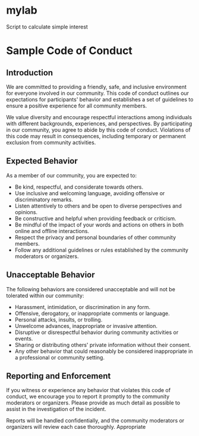 # mylab
 Script to calculate simple interest
 # Sample Code of Conduct
 
## Introduction

We are committed to providing a friendly, safe, and inclusive environment for everyone involved in our community. This code of conduct outlines our expectations for participants' behavior and establishes a set of guidelines to ensure a positive experience for all community members.

We value diversity and encourage respectful interactions among individuals with different backgrounds, experiences, and perspectives. By participating in our community, you agree to abide by this code of conduct. Violations of this code may result in consequences, including temporary or permanent exclusion from community activities.

## Expected Behavior

As a member of our community, you are expected to:

- Be kind, respectful, and considerate towards others.
- Use inclusive and welcoming language, avoiding offensive or discriminatory remarks.
- Listen attentively to others and be open to diverse perspectives and opinions.
- Be constructive and helpful when providing feedback or criticism.
- Be mindful of the impact of your words and actions on others in both online and offline interactions.
- Respect the privacy and personal boundaries of other community members.
- Follow any additional guidelines or rules established by the community moderators or organizers.

## Unacceptable Behavior

The following behaviors are considered unacceptable and will not be tolerated within our community:

- Harassment, intimidation, or discrimination in any form.
- Offensive, derogatory, or inappropriate comments or language.
- Personal attacks, insults, or trolling.
- Unwelcome advances, inappropriate or invasive attention.
- Disruptive or disrespectful behavior during community activities or events.
- Sharing or distributing others' private information without their consent.
- Any other behavior that could reasonably be considered inappropriate in a professional or community setting.

## Reporting and Enforcement

If you witness or experience any behavior that violates this code of conduct, we encourage you to report it promptly to the community moderators or organizers. Please provide as much detail as possible to assist in the investigation of the incident.

Reports will be handled confidentially, and the community moderators or organizers will review each case thoroughly. Appropriate

